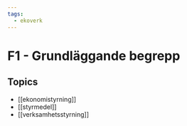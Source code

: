 ```yaml
---
tags:
  - ekoverk
---
```

# F1 - Grundläggande begrepp 

## Topics
- [[ekonomistyrning]]
- [[styrmedel]]
- [[verksamhetsstyrning]]
